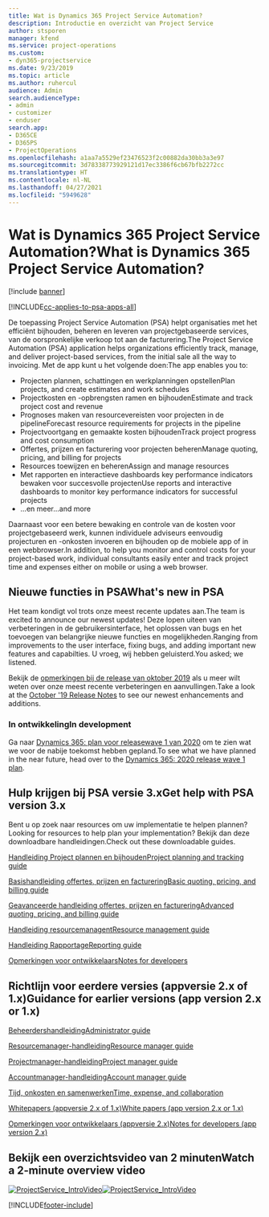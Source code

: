 ```yaml
---
title: Wat is Dynamics 365 Project Service Automation?
description: Introductie en overzicht van Project Service
author: stsporen
manager: kfend
ms.service: project-operations
ms.custom:
- dyn365-projectservice
ms.date: 9/23/2019
ms.topic: article
ms.author: ruhercul
audience: Admin
search.audienceType:
- admin
- customizer
- enduser
search.app:
- D365CE
- D365PS
- ProjectOperations
ms.openlocfilehash: a1aa7a5529ef23476523f2c00882da30bb3a3e97
ms.sourcegitcommit: 3d78338773929121d17ec3386f6cb67bfb2272cc
ms.translationtype: HT
ms.contentlocale: nl-NL
ms.lasthandoff: 04/27/2021
ms.locfileid: "5949628"
---
```

# <a name="what-is-dynamics-365-project-service-automation"></a><span data-ttu-id="356f3-103">Wat is Dynamics 365 Project Service Automation?</span><span class="sxs-lookup"><span data-stu-id="356f3-103">What is Dynamics 365 Project Service Automation?</span></span>

[!include [banner](../includes/psa-now-project-operations.md)]

[!INCLUDE[cc-applies-to-psa-apps-all](../includes/cc-applies-to-psa-apps-all.md)]

<span data-ttu-id="356f3-104">De toepassing Project Service Automation (PSA) helpt organisaties met het efficiënt bijhouden, beheren en leveren van projectgebaseerde services, van de oorspronkelijke verkoop tot aan de facturering.</span><span class="sxs-lookup"><span data-stu-id="356f3-104">The Project Service Automation (PSA) application helps organizations efficiently track, manage, and deliver project-based services, from the initial sale all the way to invoicing.</span></span> <span data-ttu-id="356f3-105">Met de app kunt u het volgende doen:</span><span class="sxs-lookup"><span data-stu-id="356f3-105">The app enables you to:</span></span>

- <span data-ttu-id="356f3-106">Projecten plannen, schattingen en werkplanningen opstellen</span><span class="sxs-lookup"><span data-stu-id="356f3-106">Plan projects, and create estimates and work schedules</span></span>
- <span data-ttu-id="356f3-107">Projectkosten en -opbrengsten ramen en bijhouden</span><span class="sxs-lookup"><span data-stu-id="356f3-107">Estimate and track project cost and revenue</span></span>
- <span data-ttu-id="356f3-108">Prognoses maken van resourcevereisten voor projecten in de pipeline</span><span class="sxs-lookup"><span data-stu-id="356f3-108">Forecast resource requirements for projects in the pipeline</span></span>
- <span data-ttu-id="356f3-109">Projectvoortgang en gemaakte kosten bijhouden</span><span class="sxs-lookup"><span data-stu-id="356f3-109">Track project progress and cost consumption</span></span>
- <span data-ttu-id="356f3-110">Offertes, prijzen en facturering voor projecten beheren</span><span class="sxs-lookup"><span data-stu-id="356f3-110">Manage quoting, pricing, and billing for projects</span></span>
- <span data-ttu-id="356f3-111">Resources toewijzen en beheren</span><span class="sxs-lookup"><span data-stu-id="356f3-111">Assign and manage resources</span></span>
- <span data-ttu-id="356f3-112">Met rapporten en interactieve dashboards key performance indicators bewaken voor succesvolle projecten</span><span class="sxs-lookup"><span data-stu-id="356f3-112">Use reports and interactive dashboards to monitor key performance indicators for successful projects</span></span>
- <span data-ttu-id="356f3-113">...en meer</span><span class="sxs-lookup"><span data-stu-id="356f3-113">...and more</span></span>

<span data-ttu-id="356f3-114">Daarnaast voor een betere bewaking en controle van de kosten voor projectgebaseerd werk, kunnen individuele adviseurs eenvoudig projecturen en -onkosten invoeren en bijhouden op de mobiele app of in een webbrowser.</span><span class="sxs-lookup"><span data-stu-id="356f3-114">In addition, to help you monitor and control costs for your project-based work, individual consultants easily enter and track project time and expenses either on mobile or using a web browser.</span></span>

## <a name="whats-new-in-psa"></a><span data-ttu-id="356f3-115">Nieuwe functies in PSA</span><span class="sxs-lookup"><span data-stu-id="356f3-115">What's new in PSA</span></span>
<span data-ttu-id="356f3-116">Het team kondigt vol trots onze meest recente updates aan.</span><span class="sxs-lookup"><span data-stu-id="356f3-116">The team is excited to announce our newest updates!</span></span> <span data-ttu-id="356f3-117">Deze lopen uiteen van verbeteringen in de gebruikersinterface, het oplossen van bugs en het toevoegen van belangrijke nieuwe functies en mogelijkheden.</span><span class="sxs-lookup"><span data-stu-id="356f3-117">Ranging from improvements to the user interface, fixing bugs, and adding important new features and capabilties.</span></span> <span data-ttu-id="356f3-118">U vroeg, wij hebben geluisterd.</span><span class="sxs-lookup"><span data-stu-id="356f3-118">You asked; we listened.</span></span>

<span data-ttu-id="356f3-119">Bekijk de [opmerkingen bij de release van oktober 2019](/dynamics365-release-plan/2019wave2/index) als u meer wilt weten over onze meest recente verbeteringen en aanvullingen.</span><span class="sxs-lookup"><span data-stu-id="356f3-119">Take a look at the [October '19 Release Notes](/dynamics365-release-plan/2019wave2/index) to see our newest enhancements and additions.</span></span>

### <a name="in-development"></a><span data-ttu-id="356f3-120">In ontwikkeling</span><span class="sxs-lookup"><span data-stu-id="356f3-120">In development</span></span>
<span data-ttu-id="356f3-121">Ga naar [Dynamics 365: plan voor releasewave 1 van 2020](/dynamics365-release-plan/2020wave1/index) om te zien wat we voor de nabije toekomst hebben gepland.</span><span class="sxs-lookup"><span data-stu-id="356f3-121">To see what we have planned in the near future, head over to the [Dynamics 365: 2020 release wave 1 plan](/dynamics365-release-plan/2020wave1/index).</span></span>

## <a name="get-help-with-psa-version-3x"></a><span data-ttu-id="356f3-122">Hulp krijgen bij PSA versie 3.x</span><span class="sxs-lookup"><span data-stu-id="356f3-122">Get help with PSA version 3.x</span></span>
<span data-ttu-id="356f3-123">Bent u op zoek naar resources om uw implementatie te helpen plannen?</span><span class="sxs-lookup"><span data-stu-id="356f3-123">Looking for resources to help plan your implementation?</span></span> <span data-ttu-id="356f3-124">Bekijk dan deze downloadbare handleidingen.</span><span class="sxs-lookup"><span data-stu-id="356f3-124">Check out these downloadable guides.</span></span>

 [<span data-ttu-id="356f3-125">Handleiding Project plannen en bijhouden</span><span class="sxs-lookup"><span data-stu-id="356f3-125">Project planning and tracking guide</span></span>](../psa/implementation-guides/project-planning-tracking.md)

 [<span data-ttu-id="356f3-126">Basishandleiding offertes, prijzen en facturering</span><span class="sxs-lookup"><span data-stu-id="356f3-126">Basic quoting, pricing, and billing guide</span></span>](../psa/implementation-guides/begin-quoting-pricing-billing.md)

 [<span data-ttu-id="356f3-127">Geavanceerde handleiding offertes, prijzen en facturering</span><span class="sxs-lookup"><span data-stu-id="356f3-127">Advanced quoting, pricing, and billing guide</span></span>](../psa/implementation-guides/adv-quoting-pricing-billing.md)

 [<span data-ttu-id="356f3-128">Handleiding resourcemanagent</span><span class="sxs-lookup"><span data-stu-id="356f3-128">Resource management guide</span></span>](../psa/implementation-guides/resource-management-guide.md)

 [<span data-ttu-id="356f3-129">Handleiding Rapportage</span><span class="sxs-lookup"><span data-stu-id="356f3-129">Reporting guide</span></span>](../psa/implementation-guides/reporting-guide.md)

 [<span data-ttu-id="356f3-130">Opmerkingen voor ontwikkelaars</span><span class="sxs-lookup"><span data-stu-id="356f3-130">Notes for developers</span></span>](../psa/developer-guides/overview-dev-notes-v3.x.md)

## <a name="guidance-for-earlier-versions-app-version-2x-or-1x"></a><span data-ttu-id="356f3-131">Richtlijn voor eerdere versies (appversie 2.x of 1.x)</span><span class="sxs-lookup"><span data-stu-id="356f3-131">Guidance for earlier versions (app version 2.x or 1.x)</span></span>
 [<span data-ttu-id="356f3-132">Beheerdershandleiding</span><span class="sxs-lookup"><span data-stu-id="356f3-132">Administrator guide</span></span>](../psa/admin-guide.md)

 [<span data-ttu-id="356f3-133">Resourcemanager-handleiding</span><span class="sxs-lookup"><span data-stu-id="356f3-133">Resource manager guide</span></span>](../psa/resource-manager-guide.md)

 [<span data-ttu-id="356f3-134">Projectmanager-handleiding</span><span class="sxs-lookup"><span data-stu-id="356f3-134">Project manager guide</span></span>](../psa/project-manager-guide.md)

 [<span data-ttu-id="356f3-135">Accountmanager-handleiding</span><span class="sxs-lookup"><span data-stu-id="356f3-135">Account manager guide</span></span>](../psa/account-manager-guide.md)

 [<span data-ttu-id="356f3-136">Tijd, onkosten en samenwerken</span><span class="sxs-lookup"><span data-stu-id="356f3-136">Time, expense, and collaboration</span></span>](../psa/time-expense-collaboration-guide.md)

 [<span data-ttu-id="356f3-137">Whitepapers (appversie 2.x of 1.x)</span><span class="sxs-lookup"><span data-stu-id="356f3-137">White papers (app version 2.x or 1.x)</span></span>](../psa/white-papers.md)

 [<span data-ttu-id="356f3-138">Opmerkingen voor ontwikkelaars (appversie 2.x)</span><span class="sxs-lookup"><span data-stu-id="356f3-138">Notes for developers (app version 2.x)</span></span>](../psa/developer-guides/add-custom-qoi-forms-v2.x.md)

 ## <a name="watch-a-2-minute-overview-video"></a><span data-ttu-id="356f3-139">Bekijk een overzichtsvideo van 2 minuten</span><span class="sxs-lookup"><span data-stu-id="356f3-139">Watch a 2-minute overview video</span></span>
 <a name="heroArea"></a> <span data-ttu-id="356f3-140">[![ProjectService_IntroVideo](../psa/media/project-service-intro-video.png "ProjectService_IntroVideo")](https://go.microsoft.com/fwlink/p/?LinkId=799457)</span><span class="sxs-lookup"><span data-stu-id="356f3-140">[![ProjectService_IntroVideo](../psa/media/project-service-intro-video.png "ProjectService_IntroVideo")](https://go.microsoft.com/fwlink/p/?LinkId=799457)</span></span>




[!INCLUDE[footer-include](../includes/footer-banner.md)]